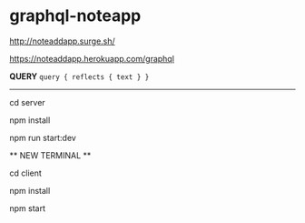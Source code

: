 # graphql-noteapp

http://noteaddapp.surge.sh/

https://noteaddapp.herokuapp.com/graphql

**QUERY**
`
query {
  reflects {
    text
  }
}
`

----------------------

cd server

npm install

npm run start:dev

** NEW TERMINAL **

cd client

npm install

npm start

